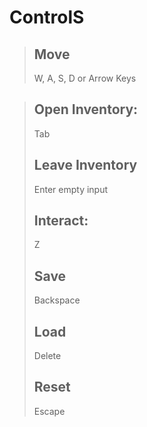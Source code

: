 # ControlS
>
> ## Move
> W, A, S, D or Arrow Keys

> ## Open Inventory:
> Tab
>
> ## Leave Inventory
> Enter empty input
>
> ## Interact:
> Z
>
> ## Save
> Backspace
>
> ## Load
> Delete
> 
> ## Reset
> Escape